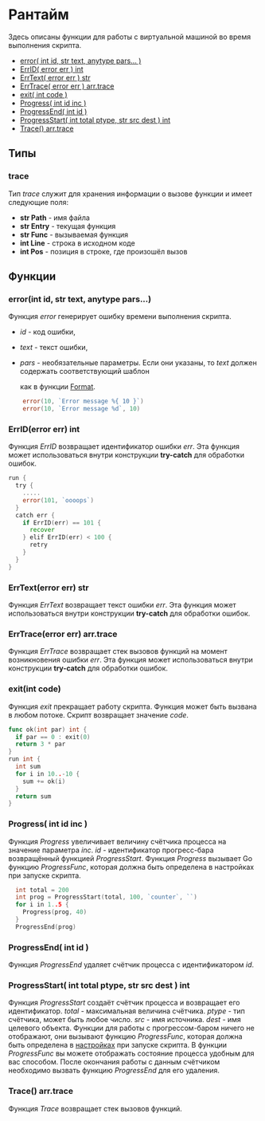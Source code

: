 # Рантайм

Здесь описаны функции для работы с виртуальной машиной во время выполнения скрипта.

* [error\( int id, str text, anytype pars... \)](runtime.md#error-int-id-str-text-anytype-pars)
* [ErrID\( error err \) int](runtime.md#errid-error-err-int)
* [ErrText\( error err \) str](runtime.md#errtext-error-err-str)
* [ErrTrace\( error err \) arr.trace](runtime.md#errtrace-error-err-arr-trace)
* [exit\( int code \)](runtime.md#exit-int-code)
* [Progress\( int id inc \)](runtime.md#progress-int-id-inc)
* [ProgressEnd\( int id \)](runtime.md#progressend-int-id)
* [ProgressStart\( int total ptype, str src dest \) int](runtime.md#progressstart-int-total-ptype-str-src-dest-int)
* [Trace\(\) arr.trace](runtime.md#trace-arr-trace)

## Типы

### trace

Тип _trace_ служит для хранения информации о вызове функции и имеет следующие поля:

* **str Path** - имя файла
* **str Entry** - текущая функция
* **str Func** - вызываемая функция
* **int Line** - строка в исходном коде
* **int Pos** - позиция в строке, где произошёл вызов

## Функции

### error\(int id, str text, anytype pars...\)

Функция _error_ генерирует ошибку времени выполнения скрипта.

* _id_ - код ошибки,
* _text_ - текст ошибки,
* _pars_ - необязательные параметры. Если они указаны, то _text_ должен содержать соответствующий шаблон

  как в функции [Format](https://gentee.github.io/docs-gentee-ru/stdlib/string#formatstr-s-anytype-args-str).

```go
    error(10, `Error message %{ 10 }`)
    error(10, `Error message %d`, 10)
```

### ErrID\(error err\) int

Функция _ErrID_ возвращает идентификатор ошибки _err_. Эта функция может использоваться внутри конструкции **try-catch** для обработки ошибок.

```go
run {
  try {
    .....
    error(101, `oooops`)
  }
  catch err {
    if ErrID(err) == 101 {
      recover
    } elif ErrID(err) < 100 {
      retry
    }
  }
}
```

### ErrText\(error err\) str

Функция _ErrText_ возвращает текст ошибки _err_. Эта функция может использоваться внутри конструкции **try-catch** для обработки ошибок.

### ErrTrace\(error err\) arr.trace

Функция _ErrTrace_ возвращает стек вызовов функций на момент возникновения ошибки _err_. Эта функция может использоваться внутри конструкции **try-catch** для обработки ошибок.

### exit\(int code\)

Функция _exit_ прекращает работу скрипта. Функция может быть вызвана в любом потоке. Скрипт возвращает значение _code_.

```go
func ok(int par) int {
  if par == 0 : exit(0)
  return 3 * par
}
run int {
  int sum
  for i in 10..-10 {
    sum += ok(i)
  }
  return sum
}
```

### Progress\( int id inc \)

Функция _Progress_ увеличивает величину счётчика процесса на значение параметра _inc_. _id_ - идентификатор прогресс-бара возвращённый функцией _ProgressStart_. Функция _Progress_ вызывает Go функцию _ProgressFunc_, которая должна быть определена в настройках при запуске скрипта.

``` go
  int total = 200
  int prog = ProgressStart(total, 100, `counter`, ``)
  for i in 1..5 {
    Progress(prog, 40)
  }
  ProgressEnd(prog)
```

### ProgressEnd\( int id \)

Функция _ProgressEnd_ удаляет счётчик процесса с идентификатором _id_.

### ProgressStart\( int total ptype, str src dest \) int

Функция _ProgressStart_ создаёт счётчик процесса и возвращает его идентификатор. _total_ - максимальная величина счётчика. _ptype_ - тип счётчика, может быть любое число. _src_ - имя источника. _dest_ - имя целевого объекта. Функции для работы с прогрессом-баром ничего не отображают, они вызывают функцию _ProgressFunc_, которая должна быть определена в [настройках](/golang/reference.md) при запуске скрипта. В функции _ProgressFunc_ вы можете отображать состояние процесса удобным для вас способом. После окончания работы с данным счётчиком необходимо вызвать функцию _ProgressEnd_ для его удаления.

### Trace\(\) arr.trace

Функция _Trace_ возвращает стек вызовов функций.

